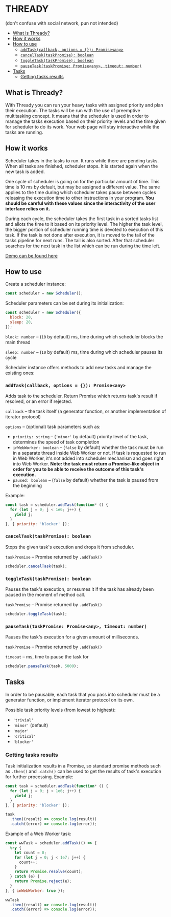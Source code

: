 # THREADY
(don't confuse with social network, pun not intended)

<!-- START doctoc generated TOC please keep comment here to allow auto update -->
<!-- DON'T EDIT THIS SECTION, INSTEAD RE-RUN doctoc TO UPDATE -->

  - [What is Thready?](#what-is-thready)
  - [How it works](#how-it-works)
  - [How to use](#how-to-use)
    - [`addTask(callback, options = {}): Promise<any>`](#addtaskcallback-options---promiseany)
    - [`cancelTask(taskPromise): boolean`](#canceltasktaskpromise-boolean)
    - [`toggleTask(taskPromise): boolean`](#toggletasktaskpromise-boolean)
    - [`pauseTask(taskPromise: Promise<any>, timeout: number)`](#pausetasktaskpromise-promiseany-timeout-number)
  - [Tasks](#tasks)
    - [Getting tasks results](#getting-tasks-results)

<!-- END doctoc generated TOC please keep comment here to allow auto update -->

## What is Thready?
With Thready you can run your heavy tasks with assigned priority and plan their execution. The tasks will be run with the use of preemptive multitasking concept. It means that the scheduler is used in order to manage the tasks execution based on their priority levels and the time given for scheduler to do its work. Your web page will stay interactive while the tasks are running.

## How it works
Scheduler takes in the tasks to run. It runs while there are pending tasks. When all tasks are finished, scheduler stops. It is started again when the new task is added.

One cycle of scheduler is going on for the particular amount of time. This time is 10 ms by default, but may be assigned a different value. The same applies to the time during which scheduler takes pause between cycles releasing the execution time to other instructions in your program. **You should be careful with these values since the interactivity of the user interface relies on it.**

During each cycle, the scheduler takes the first task in a sorted tasks list and allots the time to it based on its priority level. The higher the task level, the bigger portion of scheduler running time is devoted to execution of this task. If the task is not done after execution, it is moved to the tail of the tasks pipeline for next runs. The tail is also sorted. After that scheduler searches for the next task in the list which can be run during the time left.

[Demo can be found here](https://adelfattakhova.github.io/thready/demo/)

## How to use
Create a scheduler instance:
```js
const scheduler = new Scheduler();
```

Scheduler parameters can be set during its initialization:
```js
const scheduler = new Scheduler({
  block: 20,
  sleep: 20,
});
```
`block: number` – (`10` by default) ms, time during which scheduler blocks the main thread

`sleep: number` – (`10` by default) ms, time during which scheduler pauses its cycle

Scheduler instance offers methods to add new tasks and manage the existing ones:

### `addTask(callback, options = {}): Promise<any>`
Adds task to the scheduler. Return Promise which returns task's result if resolved, or an error if rejected.

`callback` – the task itself (a generator function, or another implementation of iterator protocol)

`options` – (optional) task parameters such as:
- `priority: string` – (`'minor'` by default) priority level of the task, determines the speed of task completion
- `inWebWorker: boolean` – (`false` by default) whether the task must be run in a separate thread inside Web Worker or not. If task is requested to run in Web Worker, it's not added into scheduler mechanism and goes right into Web Worker. **Note: the task must return a Promise-like object in order for you to be able to receive the outcome of this task's execution.**
- `paused: boolean` – (`false` by default) whether the task is paused from the beginning

Example:
```js
const task = scheduler.addTask(function* () {
  for (let j = 0; j < 1e6; j++) {
    yield j;
  }
}, { priority: 'blocker' });
```

### `cancelTask(taskPromise): boolean`
Stops the given task's execution and drops it from scheduler.

`taskPromise` – Promise returned by `.addTask()`

```js
scheduler.cancelTask(task);
```

### `toggleTask(taskPromise): boolean`
Pauses the task's execution, or resumes it if the task has already been paused in the moment of method call.

`taskPromise` – Promise returned by `.addTask()`

```js
scheduler.toggleTask(task);
```

### `pauseTask(taskPromise: Promise<any>, timeout: number)`
Pauses the task's execution for a given amount of milliseconds.

`taskPromise` – Promise returned by `.addTask()`

`timeout` – ms, time to pause the task for

```js
scheduler.pauseTask(task, 5000);
```

## Tasks
In order to be pausable, each task that you pass into scheduler must be a generator function, or implement iterator protocol on its own.

Possible task priority levels (from lowest to highest):
- `'trivial'`
- `'minor'` (default)
- `'major'`
- `'critical'`
- `'blocker'`

### Getting tasks results

Task initialization results in a Promise, so standard promise methods such as `.then()` and `.catch()` can be used to get the results of task's execution for further processing. Example:
```js
const task = scheduler.addTask(function* () {
  for (let j = 0; j < 1e6; j++) {
    yield j;
  }
}, { priority: 'blocker' });

task
  .then((result) => console.log(result))
  .catch((error) => console.log(error));
```

Example of a Web Worker task:
```js
const wwTask = scheduler.addTask(() => {
  try {
    let count = 0;
    for (let j = 0; j < 1e7; j++) {
      count++;
    }
    return Promise.resolve(count);
  } catch (e) {
    return Promise.reject(e);
  }
}, { inWebWorker: true });

wwTask
  .then((result) => console.log(result))
  .catch((error) => console.log(error));
```
